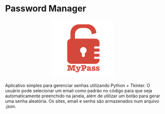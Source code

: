# Password Manager
<p align="center">
  <img src="https://github.com/raul-leal/password_manager/blob/ba9c83c8d20298830997e8e7624b950c933932a5/logo.png" alt="Logo"/>
</p>

Aplicativo simples para gerenciar senhas utilizando Python + Tkinter. O usuário pode selecionar um email como padrão no código para que seja automaticamente preenchido na janela, além de utilizar um botão para gerar uma senha aleatória. Os sites, email e senha são armazenados num arquivo .json.
